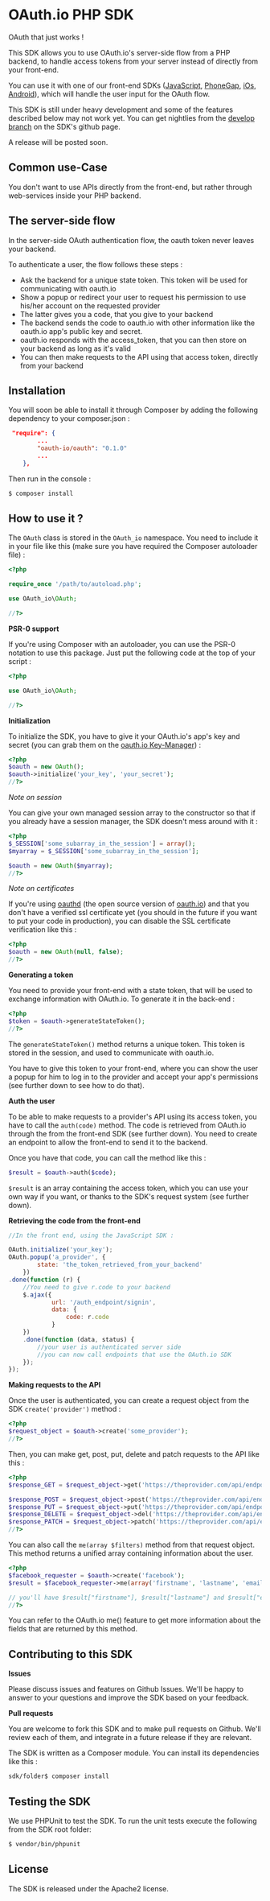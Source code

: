 OAuth.io PHP SDK
================

OAuth that just works !

This SDK allows you to use OAuth.io's server-side flow from a PHP backend, to handle access tokens from your server instead of directly from your front-end.

You can use it with one of our front-end SDKs ([JavaScript][1], [PhoneGap][2], [iOs][3], [Android][4]), which will handle the user input for the OAuth flow.

This SDK is still under heavy development and some of the features described below may not work yet. You can get nightlies from the [develop branch](https://github.com/oauth-io/sdk-php/tree/develop) on the SDK's github page.

A release will be posted soon.

Common use-Case
---------------

You don't want to use APIs directly from the front-end, but rather through web-services inside your PHP backend.

The server-side flow
--------------------

In the server-side OAuth authentication flow, the oauth token never leaves your backend.

To authenticate a user, the flow follows these steps :

- Ask the backend for a unique state token. This token will be used for communicating with oauth.io
- Show a popup or redirect your user to request his permission to use his/her account on the requested provider
- The latter gives you a code, that you give to your backend
- The backend sends the code to oauth.io with other information like the oauth.io app's public key and secret.
- oauth.io responds with the access_token, that you can then store on your backend as long as it's valid
- You can then make requests to the API using that access token, directly from your backend

Installation
------------

You will soon be able to install it through Composer by adding the following dependency to your composer.json :

```json
 "require": {
        ...
        "oauth-io/oauth": "0.1.0"
        ...
    },
```

Then run in the console :

```sh
$ composer install
```

How to use it ?
---------------

The `OAuth` class is stored in the `OAuth_io` namespace. You need to include it in your file like this (make sure you have required the Composer autoloader file) :

```php
<?php

require_once '/path/to/autoload.php';

use OAuth_io\OAuth;

//?>
```

**PSR-0 support**

If you're using Composer with an autoloader, you can use the PSR-0 notation to use this package. Just put the following code at the top of your script :

```php
<?php

use OAuth_io\OAuth;

//?>
```

**Initialization**

To initialize the SDK, you have to give it your OAuth.io's app's key and secret (you can grab them on the [oauth.io Key-Manager](https://oauth.io/key-manager)) :

```php
<?php
$oauth = new OAuth();
$oauth->initialize('your_key', 'your_secret');
//?>
```

*Note on session*

You can give your own managed session array to the constructor so that if you already have a session manager, the SDK doesn't mess around with it :

```php
<?php
$_SESSION['some_subarray_in_the_session'] = array();
$myarray = $_SESSION['some_subarray_in_the_session'];

$oauth = new OAuth($myarray);
//?>
```

*Note on certificates*

If you're using [oauthd](https://github.com/oauth-io/oauthd) (the open source version of [oauth.io](https://oauth.io)) and that you don't have a verified ssl certificate yet (you should in the future if you want to put your code in production), you can disable the SSL certificate verification like this :

```php
<?php
$oauth = new OAuth(null, false);
//?>
```

**Generating a token**

You need to provide your front-end with a state token, that will be used to exchange information with OAuth.io. To generate it in the back-end :

```php
<?php
$token = $oauth->generateStateToken();
//?>
```

The `generateStateToken()` method returns a unique token. This token is stored in the session, and used to communicate with oauth.io.

You have to give this token to your front-end, where you can show the user a popup for him to log in to the provider and accept your app's permissions (see further down to see how to do that).

**Auth the user**

To be able to make requests to a provider's API using its access token, you have to call the `auth(code)` method. The code is retrieved from OAuth.io through the from the front-end SDK (see further down). You need to create an endpoint to allow the front-end to send it to the backend.

Once you have that code, you can call the method like this :

```php
$result = $oauth->auth($code);
```

`$result` is an array containing the access token, which you can use your own way if you want, or thanks to the SDK's request system (see further down).

**Retrieving the code from the front-end**

```JavaScript
//In the front end, using the JavaScript SDK :

OAuth.initialize('your_key');
OAuth.popup('a_provider', {
        state: 'the_token_retrieved_from_your_backend'
    })
.done(function (r) {
    //You need to give r.code to your backend
    $.ajax({
            url: '/auth_endpoint/signin',
            data: {
                code: r.code
            }
    })
    .done(function (data, status) {
        //your user is authenticated server side
        //you can now call endpoints that use the OAuth.io SDK
    });
});
```

**Making requests to the API**

Once the user is authenticated, you can create a request object from the SDK `create('provider')` method :

```php
<?php
$request_object = $oauth->create('some_provider');
//?>
```

Then, you can make get, post, put, delete and patch requests to the API like this :

```php
<?php
$response_GET = $request_object->get('https://theprovider.com/api/endpoint');

$response_POST = $request_object->post('https://theprovider.com/api/endpoint', array('some' => 'data'));
$response_PUT = $request_object->put('https://theprovider.com/api/endpoint', array('some' => 'data'));
$response_DELETE = $request_object->del('https://theprovider.com/api/endpoint');
$response_PATCH = $request_object->patch('https://theprovider.com/api/endpoint', array('some' => 'data'));
//?>
```

You can also call the `me(array $filters)` method from that request object. This method returns a unified array containing information about the user.

```php
<?php
$facebook_requester = $oauth->create('facebook');
$result = $facebook_requester->me(array('firstname', 'lastname', 'email'));

// you'll have $result["firstname"], $result["lastname"] and $result["email"] set with the user's facebook information.
//?>
```

You can refer to the OAuth.io me() feature to get more information about the fields that are returned by this method.


Contributing to this SDK
------------------------

**Issues**

Please discuss issues and features on Github Issues. We'll be happy to answer to your questions and improve the SDK based on your feedback.

**Pull requests**

You are welcome to fork this SDK and to make pull requests on Github. We'll review each of them, and integrate in a future release if they are relevant.

The SDK is written as a Composer module. You can install its dependencies like this :

```sh
sdk/folder$ composer install
```

Testing the SDK
---------------

We use PHPUnit to test the SDK. To run the unit tests execute the following from the SDK root folder:

```bash
$ vendor/bin/phpunit
```

License
-------

The SDK is released under the Apache2 license.




[1]: https://github.com/oauth-io/oauth-js
[2]: https://github.com/oauth-io/oauth-phonegap
[3]: https://github.com/oauth-io/oauth-ios
[4]: https://github.com/oauth-io/oauth-android
